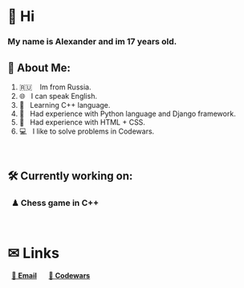 # 👋 Hi
### My name is Alexander and im 17 years old.

## 🎫 About Me:
1.  🇷🇺 $~~$ Im from Russia.
2.  🌐 $~$ I can speak English.
3.  📖 $~$ Learning C++ language.
4.  🐍 $~$ Had experience with Python language and Django framework.
5.  📃 $~$ Had experience with HTML + CSS.
6.  💻 $~$ I like to solve problems in Codewars.


$~$
## 🛠 Currently working on:
### $~$ ♟ Chess game in  C++

$~$
# ✉ Links
  $~$ [📧 <b>Email</b>](mailto:woodpoison81@gmail.com) $~~~~$ [🎯 <b>Codewars</b>](https://www.codewars.com/users/PierreWatford)
